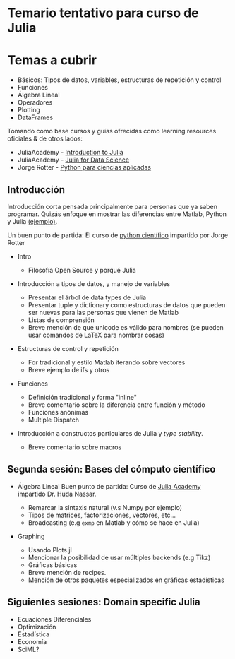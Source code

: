 # Temario tentativo para curso de Julia

# Temas a cubrir

- Básicos: Tipos de datos, variables, estructuras de repetición y 
  control
- Funciones
- Álgebra Lineal
- Operadores
- Plotting
- DataFrames

Tomando como base cursos y guías ofrecidas como learning resources 
oficiales & de otros lados:
- JuliaAcademy - [Introduction to Julia](https://github.com/JuliaAcademy/Introduction-to-Julia)
- JuliaAcademy - [Julia for Data Science](https://github.com/JuliaAcademy/DataScience)
- Jorge Rotter - [Python para ciencias aplicadas](https://github.com/jarotter/python_ciencias_aplicadas)

## Introducción
Introducción corta pensada principalmente para personas que ya saben 
programar. Quizás enfoque en mostrar las diferencias entre Matlab, 
Python y Julia [(ejemplo)](https://cheatsheets.quantecon.org/).

Un buen punto de partida: El curso de [python 
científico](https://github.com/jarotter/python_ciencias_aplicadas/blob/master/notebooks/1-intro.md) 
impartido por Jorge Rotter

- Intro
	- Filosofía Open Source y porqué Julia

- Introducción a tipos de datos, y manejo de variables
	- Presentar el árbol de data types de Julia
	- Presentar tuple y dictionary como estructuras de datos que 
	  pueden ser nuevas para las personas que vienen de Matlab
	- Listas de comprensión
	- Breve mención de que unicode es válido para nombres (se pueden 
	  usar comandos de LaTeX para nombrar cosas)

- Estructuras de control y repetición
	- For tradicional y estilo Matlab iterando sobre vectores
	- Breve ejemplo de ifs y otros

- Funciones
	- Definición tradicional y forma "inline"
	- Breve comentario sobre la diferencia entre función y método
	- Funciones anónimas
	- Multiple Dispatch

- Introducción a constructos particulares de Julia y _type stability_.
	- Breve comentario sobre macros

## Segunda sesión: Bases del cómputo científico

- Álgebra Lineal
Buen punto de partida: Curso de [Julia 
Academy](https://github.com/JuliaAcademy/DataScience/blob/main/02.%20Linear%20Algebra.ipynb) 
impartido Dr. Huda Nassar.
	- Remarcar la sintaxis natural (v.s Numpy por ejemplo)
	- Tipos de matrices, factorizaciones, vectores, etc...
	- Broadcasting (e.g `exmp` en Matlab y cómo se hace en Julia)

- Graphing
	- Usando Plots.jl
	- Mencionar la posibilidad de usar múltiples backends (e.g Tikz)
	- Gráficas básicas
	- Breve mención de recipes.
	- Mención de otros paquetes especializados en gráficas 
	  estadísticas

## Siguientes sesiones: Domain specific Julia
- Ecuaciones Diferenciales
- Optimización
- Estadística
- Economía
- SciML?
